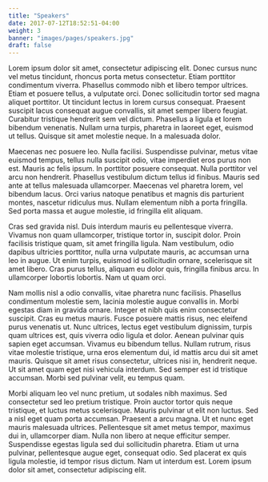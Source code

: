 ```yaml
---
title: "Speakers"
date: 2017-07-12T18:52:51-04:00
weight: 3
banner: "images/pages/speakers.jpg"
draft: false
---
```


Lorem ipsum dolor sit amet, consectetur adipiscing elit. Donec cursus nunc vel metus tincidunt, rhoncus porta metus consectetur. Etiam porttitor condimentum viverra. Phasellus commodo nibh et libero tempor ultrices. Etiam et posuere tellus, a vulputate orci. Donec sollicitudin tortor sed magna aliquet porttitor. Ut tincidunt lectus in lorem cursus consequat. Praesent suscipit lacus consequat augue convallis, sit amet semper libero feugiat. Curabitur tristique hendrerit sem vel dictum. Phasellus a ligula et lorem bibendum venenatis. Nullam urna turpis, pharetra in laoreet eget, euismod ut tellus. Quisque sit amet molestie neque. In a malesuada dolor.

Maecenas nec posuere leo. Nulla facilisi. Suspendisse pulvinar, metus vitae euismod tempus, tellus nulla suscipit odio, vitae imperdiet eros purus non est. Mauris ac felis ipsum. In porttitor posuere consequat. Nulla porttitor vel arcu non hendrerit. Phasellus vestibulum dictum tellus id finibus. Mauris sed ante at tellus malesuada ullamcorper. Maecenas vel pharetra lorem, vel bibendum lacus. Orci varius natoque penatibus et magnis dis parturient montes, nascetur ridiculus mus. Nullam elementum nibh a porta fringilla. Sed porta massa et augue molestie, id fringilla elit aliquam.

Cras sed gravida nisl. Duis interdum mauris eu pellentesque viverra. Vivamus non quam ullamcorper, tristique tortor in, suscipit dolor. Proin facilisis tristique quam, sit amet fringilla ligula. Nam vestibulum, odio dapibus ultricies porttitor, nulla urna vulputate mauris, ac accumsan urna leo in augue. Ut enim turpis, euismod id sollicitudin ornare, scelerisque sit amet libero. Cras purus tellus, aliquam eu dolor quis, fringilla finibus arcu. In ullamcorper lobortis lobortis. Nam ut quam orci.

Nam mollis nisl a odio convallis, vitae pharetra nunc facilisis. Phasellus condimentum molestie sem, lacinia molestie augue convallis in. Morbi egestas diam in gravida ornare. Integer et nibh quis enim consectetur suscipit. Cras eu metus mauris. Fusce posuere mattis risus, nec eleifend purus venenatis ut. Nunc ultrices, lectus eget vestibulum dignissim, turpis quam ultrices est, quis viverra odio ligula et dolor. Aenean pulvinar quis sapien eget accumsan. Vivamus eu bibendum tellus. Nullam rutrum, risus vitae molestie tristique, urna eros elementum dui, id mattis arcu dui sit amet mauris. Quisque sit amet risus consectetur, ultrices nisi in, hendrerit neque. Ut sit amet quam eget nisi vehicula interdum. Sed semper est id tristique accumsan. Morbi sed pulvinar velit, eu tempus quam.

Morbi aliquam leo vel nunc pretium, ut sodales nibh maximus. Sed consectetur sed leo pretium tristique. Proin auctor tortor quis neque tristique, et luctus metus scelerisque. Mauris pulvinar ut elit non luctus. Sed a nisl eget quam porta accumsan. Praesent a arcu magna. Ut et nunc eget mauris malesuada ultrices. Pellentesque sit amet metus tempor, maximus dui in, ullamcorper diam. Nulla non libero at neque efficitur semper. Suspendisse egestas ligula sed dui sollicitudin pharetra. Etiam ut urna pulvinar, pellentesque augue eget, consequat odio. Sed placerat ex quis ligula molestie, id tempor risus dictum. Nam ut interdum est. Lorem ipsum dolor sit amet, consectetur adipiscing elit.